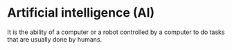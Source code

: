 # Artificial intelligence (AI)
 It is the ability of a computer or a robot controlled by a computer to do tasks that are usually done by humans.
